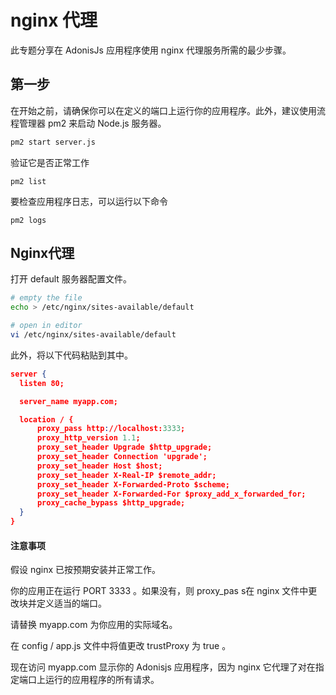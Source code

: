 # nginx 代理
此专题分享在 AdonisJs 应用程序使用 nginx 代理服务所需的最少步骤。

## 第一步
在开始之前，请确保你可以在定义的端口上运行你的应用程序。此外，建议使用流程管理器 pm2 来启动 Node.js 服务器。
```bash
pm2 start server.js
```
验证它是否正常工作
```
pm2 list
```
要检查应用程序日志，可以运行以下命令
```
pm2 logs
```
## Nginx代理
打开 default 服务器配置文件。
```bash
# empty the file
echo > /etc/nginx/sites-available/default

# open in editor
vi /etc/nginx/sites-available/default
```
此外，将以下代码粘贴到其中。
```json
server {
  listen 80;

  server_name myapp.com;

  location / {
      proxy_pass http://localhost:3333;
      proxy_http_version 1.1;
      proxy_set_header Upgrade $http_upgrade;
      proxy_set_header Connection 'upgrade';
      proxy_set_header Host $host;
      proxy_set_header X-Real-IP $remote_addr;
      proxy_set_header X-Forwarded-Proto $scheme;
      proxy_set_header X-Forwarded-For $proxy_add_x_forwarded_for;
      proxy_cache_bypass $http_upgrade;
  }
}
```
#### 注意事项
假设 nginx 已按预期安装并正常工作。

你的应用正在运行 PORT 3333 。如果没有，则 proxy_pas s在 nginx 文件中更改块并定义适当的端口。

请替换 myapp.com 为你应用的实际域名。

在 config / app.js 文件中将值更改 trustProxy 为 true 。

现在访问 myapp.com 显示你的 Adonisjs 应用程序，因为 nginx 它代理了对在指定端口上运行的应用程序的所有请求。

